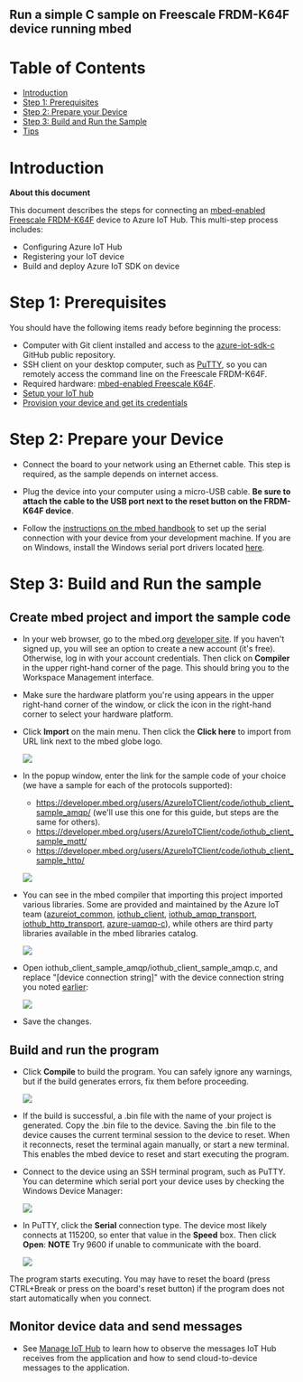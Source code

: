 Run a simple C sample on Freescale FRDM-K64F device running mbed
---

# Table of Contents

-   [Introduction](#Introduction)
-   [Step 1: Prerequisites](#Step-1-Prerequisites)
-   [Step 2: Prepare your Device](#Step-2-PrepareDevice)
-   [Step 3: Build and Run the Sample](#Step-3-Build)
-   [Tips](#tips)

<a name="Introduction"></a>
# Introduction

**About this document**

This document describes the steps for connecting an [mbed-enabled Freescale FRDM-K64F](https://developer.mbed.org/platforms/FRDM-K64F/) device to Azure IoT Hub. This multi-step process includes:
-   Configuring Azure IoT Hub
-   Registering your IoT device
-   Build and deploy Azure IoT SDK on device

<a name="Step-1-Prerequisites"></a>
# Step 1: Prerequisites

You should have the following items ready before beginning the process:
-   Computer with Git client installed and access to the
    [azure-iot-sdk-c](https://github.com/Azure/azure-iot-sdk-c) GitHub public repository.
-   SSH client on your desktop computer, such as [PuTTY](http://www.putty.org/), so you can remotely access the command line on the Freescale FRDM-K64F.
-   Required hardware: [mbed-enabled Freescale K64F](http://developer.mbed.org/platforms/IBMEthernetKit).
-   [Setup your IoT hub][lnk-setup-iot-hub]
-   [Provision your device and get its credentials][lnk-manage-iot-hub]

<a name="Step-2-PrepareDevice"></a>
# Step 2: Prepare your Device

-   Connect the board to your network using an Ethernet cable. This step is required, as the sample depends on internet access.

-   Plug the device into your computer using a micro-USB cable. **Be sure to attach the cable to the USB port next to the reset button on the FRDM-K64F device**.

-   Follow the [instructions on the mbed handbook](https://developer.mbed.org/handbook/SerialPC) to set up the serial connection with your device from your development machine. If you are on Windows, install the Windows serial port drivers located [here](http://developer.mbed.org/handbook/Windows-serial-configuration#1-download-the-mbed-windows-serial-port).

<a name="Step-3-Build"></a>
# Step 3: Build and Run the sample

## Create mbed project and import the sample code

-   In your web browser, go to the mbed.org [developer site](https://developer.mbed.org/). If you haven't signed up, you will see an option to create a new account (it's free). Otherwise, log in with your account credentials. Then click on **Compiler** in the upper right-hand corner of the page. This should bring you to the Workspace Management interface.

-   Make sure the hardware platform you're using appears in the upper right-hand corner of the window, or click the icon in the right-hand corner to select your hardware platform.

-   Click **Import** on the main menu. Then click the **Click here** to import from URL link next to the mbed globe logo.

	![][1]

-   In the popup window, enter the link for the sample code of your choice (we have a sample for each of the protocols supported): 
    - https://developer.mbed.org/users/AzureIoTClient/code/iothub_client_sample_amqp/ (we'll use this one for this guide, but steps are the same for others).
    - https://developer.mbed.org/users/AzureIoTClient/code/iothub_client_sample_mqtt/
    - https://developer.mbed.org/users/AzureIoTClient/code/iothub_client_sample_http/

	![][2]

-   You can see in the mbed compiler that importing this project imported various libraries. Some are provided and maintained by the Azure IoT team ([azureiot_common](https://developer.mbed.org/users/AzureIoTClient/code/azureiot_common/), [iothub_client](https://developer.mbed.org/users/AzureIoTClient/code/iothub_client/), [iothub_amqp_transport](https://developer.mbed.org/users/AzureIoTClient/code/iothub_amqp_transport/), [iothub_http_transport](https://developer.mbed.org/users/AzureIoTClient/code/iothub_http_transport/), [azure-uamqp-c](https://developer.mbed.org/users/AzureIoTClient/code/azure_uamqp_c/)), while others are third party libraries available in the mbed libraries catalog.

	![][3]

-   Open iothub_client_sample_amqp/iothub_client_sample_amqp.c, and replace "[device connection string]" with the device connection string you noted [earlier](#Step-1-Prerequisites):

	![][4]

-   Save the changes.

## Build and run the program

-   Click **Compile** to build the program. You can safely ignore any warnings, but if the build generates errors, fix them before proceeding.

	![][5]

-   If the build is successful, a .bin file with the name of your project is generated. Copy the .bin file to the device. Saving the .bin file to the device causes the current terminal session to the device to reset. When it reconnects, reset the terminal again manually, or start a new terminal. This enables the mbed device to reset and start executing the program.

-   Connect to the device using an SSH terminal program, such as PuTTY. You can determine which serial port your device uses by checking the Windows Device Manager:

	![][6]

-   In PuTTY, click the **Serial** connection type. The device most likely connects at 115200, so enter that value in the **Speed** box. Then click **Open**: **NOTE** Try 9600 if unable to communicate with the board.

	![][7]

The program starts executing. You may have to reset the board (press CTRL+Break or press on the board's reset button) if the program does not start automatically when you connect.

## Monitor device data and send messages

-   See [Manage IoT Hub][lnk-manage-iot-hub] to learn how to observe the messages IoT Hub receives from the application and how to send cloud-to-device messages to the application.


[1]: ./media/mbed1.png
[2]: ./media/mbed2.png
[3]: ./media/mbed3.png
[4]: ./media/mbed4.png
[5]: ./media/mbed5.png
[6]: ./media/mbed6.png
[7]: ./media/mbed7.png

[lnk-setup-iot-hub]: https://aka.ms/howtocreateazureiothub
[lnk-manage-iot-hub]: https://aka.ms/manageiothub
